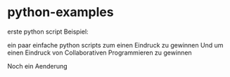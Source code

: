 # python-examples
erste python script Beispiel:

ein paar einfache python scripts zum einen Eindruck zu gewinnen
Und um einen Eindruck von Collaborativen Programmieren zu gewinnen

Noch ein Aenderung
